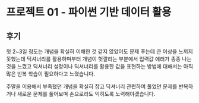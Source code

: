 # 프로젝트 01 - 파이썬 기반 데이터 활용

## 후기

첫 2~3일 정도는 개념을 확실히 이해한 것 같지 않았어도 문제 푸는데 큰 이상을 느끼지 못했는데 딕셔너리를 활용하며부터 개념이 헛깔리는 부분에서 입력값 에러가 종종 나는것을 느꼈고 딕셔너리 설정이나 딕셔너리를 활용한 값을 표현하는 방법에 대해서는 아직 많은 반복 학습이 필요하다고 느꼈습니다.

주말을 이용해서 부족했던 개념을 확실히 잡고 딕셔너리 관련하여 풀었던 문제를 반복하거나 새로운 문제를 풀어보며 손으로라도 익히도록 노력해야겠습니다.